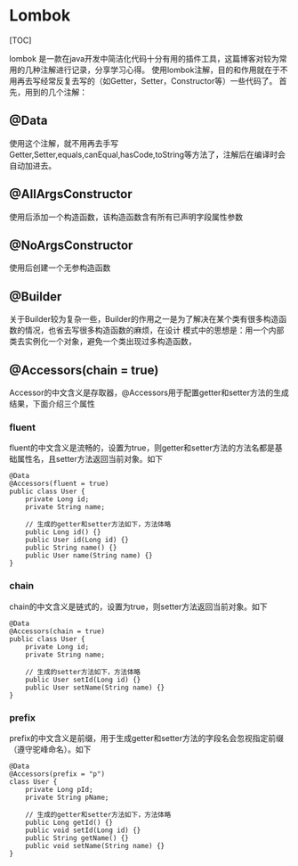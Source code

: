 # Lombok

[TOC]

lombok 是一款在java开发中简洁化代码十分有用的插件工具，这篇博客对较为常用的几种注解进行记录，分享学习心得。
使用lombok注解，目的和作用就在于不用再去写经常反复去写的（如Getter，Setter，Constructor等）一些代码了。
首先，用到的几个注解：

## @Data

使用这个注解，就不用再去手写Getter,Setter,equals,canEqual,hasCode,toString等方法了，注解后在编译时会自动加进去。

## @AllArgsConstructor

使用后添加一个构造函数，该构造函数含有所有已声明字段属性参数

## @NoArgsConstructor

使用后创建一个无参构造函数

## @Builder

关于Builder较为复杂一些，Builder的作用之一是为了解决在某个类有很多构造函数的情况，也省去写很多构造函数的麻烦，在设计
模式中的思想是：用一个内部类去实例化一个对象，避免一个类出现过多构造函数，



## @Accessors(chain = true)

Accessor的中文含义是存取器，@Accessors用于配置getter和setter方法的生成结果，下面介绍三个属性

### fluent

fluent的中文含义是流畅的，设置为true，则getter和setter方法的方法名都是基础属性名，且setter方法返回当前对象。如下

```
@Data
@Accessors(fluent = true)
public class User {
    private Long id;
    private String name;
    
    // 生成的getter和setter方法如下，方法体略
    public Long id() {}
    public User id(Long id) {}
    public String name() {}
    public User name(String name) {}
}
```

### chain

chain的中文含义是链式的，设置为true，则setter方法返回当前对象。如下

```
@Data
@Accessors(chain = true)
public class User {
    private Long id;
    private String name;
    
    // 生成的setter方法如下，方法体略
    public User setId(Long id) {}
    public User setName(String name) {}
}
```

### prefix

prefix的中文含义是前缀，用于生成getter和setter方法的字段名会忽视指定前缀（遵守驼峰命名）。如下

```
@Data
@Accessors(prefix = "p")
class User {
	private Long pId;
	private String pName;
	
	// 生成的getter和setter方法如下，方法体略
	public Long getId() {}
	public void setId(Long id) {}
	public String getName() {}
	public void setName(String name) {}
}

```

